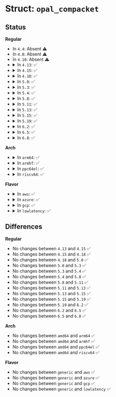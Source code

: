 # Struct: <code>opal_compacket</code>

## Status
<b>Regular</b>
<ul>
<li>
In <code>4.4</code>: Absent ⚠️
</li>
<li>
In <code>4.8</code>: Absent ⚠️
</li>
<li>
In <code>4.10</code>: Absent ⚠️
</li>
<li>
<details>
<summary>In <code>4.13</code>: ✅</summary>

```c
struct opal_compacket {
    __be32 reserved0;
    u8 extendedComID[4];
    __be32 outstandingData;
    __be32 minTransfer;
    __be32 length;
};
```
</details>
</li>
<li>
<details>
<summary>In <code>4.15</code>: ✅</summary>

```c
struct opal_compacket {
    __be32 reserved0;
    u8 extendedComID[4];
    __be32 outstandingData;
    __be32 minTransfer;
    __be32 length;
};
```
</details>
</li>
<li>
<details>
<summary>In <code>4.18</code>: ✅</summary>

```c
struct opal_compacket {
    __be32 reserved0;
    u8 extendedComID[4];
    __be32 outstandingData;
    __be32 minTransfer;
    __be32 length;
};
```
</details>
</li>
<li>
<details>
<summary>In <code>5.0</code>: ✅</summary>

```c
struct opal_compacket {
    __be32 reserved0;
    u8 extendedComID[4];
    __be32 outstandingData;
    __be32 minTransfer;
    __be32 length;
};
```
</details>
</li>
<li>
<details>
<summary>In <code>5.3</code>: ✅</summary>

```c
struct opal_compacket {
    __be32 reserved0;
    u8 extendedComID[4];
    __be32 outstandingData;
    __be32 minTransfer;
    __be32 length;
};
```
</details>
</li>
<li>
<details>
<summary>In <code>5.4</code>: ✅</summary>

```c
struct opal_compacket {
    __be32 reserved0;
    u8 extendedComID[4];
    __be32 outstandingData;
    __be32 minTransfer;
    __be32 length;
};
```
</details>
</li>
<li>
<details>
<summary>In <code>5.8</code>: ✅</summary>

```c
struct opal_compacket {
    __be32 reserved0;
    u8 extendedComID[4];
    __be32 outstandingData;
    __be32 minTransfer;
    __be32 length;
};
```
</details>
</li>
<li>
<details>
<summary>In <code>5.11</code>: ✅</summary>

```c
struct opal_compacket {
    __be32 reserved0;
    u8 extendedComID[4];
    __be32 outstandingData;
    __be32 minTransfer;
    __be32 length;
};
```
</details>
</li>
<li>
<details>
<summary>In <code>5.13</code>: ✅</summary>

```c
struct opal_compacket {
    __be32 reserved0;
    u8 extendedComID[4];
    __be32 outstandingData;
    __be32 minTransfer;
    __be32 length;
};
```
</details>
</li>
<li>
<details>
<summary>In <code>5.15</code>: ✅</summary>

```c
struct opal_compacket {
    __be32 reserved0;
    u8 extendedComID[4];
    __be32 outstandingData;
    __be32 minTransfer;
    __be32 length;
};
```
</details>
</li>
<li>
<details>
<summary>In <code>5.19</code>: ✅</summary>

```c
struct opal_compacket {
    __be32 reserved0;
    u8 extendedComID[4];
    __be32 outstandingData;
    __be32 minTransfer;
    __be32 length;
};
```
</details>
</li>
<li>
<details>
<summary>In <code>6.2</code>: ✅</summary>

```c
struct opal_compacket {
    __be32 reserved0;
    u8 extendedComID[4];
    __be32 outstandingData;
    __be32 minTransfer;
    __be32 length;
};
```
</details>
</li>
<li>
<details>
<summary>In <code>6.5</code>: ✅</summary>

```c
struct opal_compacket {
    __be32 reserved0;
    u8 extendedComID[4];
    __be32 outstandingData;
    __be32 minTransfer;
    __be32 length;
};
```
</details>
</li>
<li>
<details>
<summary>In <code>6.8</code>: ✅</summary>

```c
struct opal_compacket {
    __be32 reserved0;
    u8 extendedComID[4];
    __be32 outstandingData;
    __be32 minTransfer;
    __be32 length;
};
```
</details>
</li>
</ul>
<b>Arch</b>
<ul>
<li>
<details>
<summary>In <code>arm64</code>: ✅</summary>

```c
struct opal_compacket {
    __be32 reserved0;
    u8 extendedComID[4];
    __be32 outstandingData;
    __be32 minTransfer;
    __be32 length;
};
```
</details>
</li>
<li>
<details>
<summary>In <code>armhf</code>: ✅</summary>

```c
struct opal_compacket {
    __be32 reserved0;
    u8 extendedComID[4];
    __be32 outstandingData;
    __be32 minTransfer;
    __be32 length;
};
```
</details>
</li>
<li>
<details>
<summary>In <code>ppc64el</code>: ✅</summary>

```c
struct opal_compacket {
    __be32 reserved0;
    u8 extendedComID[4];
    __be32 outstandingData;
    __be32 minTransfer;
    __be32 length;
};
```
</details>
</li>
<li>
<details>
<summary>In <code>riscv64</code>: ✅</summary>

```c
struct opal_compacket {
    __be32 reserved0;
    u8 extendedComID[4];
    __be32 outstandingData;
    __be32 minTransfer;
    __be32 length;
};
```
</details>
</li>
</ul>
<b>Flavor</b>
<ul>
<li>
<details>
<summary>In <code>aws</code>: ✅</summary>

```c
struct opal_compacket {
    __be32 reserved0;
    u8 extendedComID[4];
    __be32 outstandingData;
    __be32 minTransfer;
    __be32 length;
};
```
</details>
</li>
<li>
<details>
<summary>In <code>azure</code>: ✅</summary>

```c
struct opal_compacket {
    __be32 reserved0;
    u8 extendedComID[4];
    __be32 outstandingData;
    __be32 minTransfer;
    __be32 length;
};
```
</details>
</li>
<li>
<details>
<summary>In <code>gcp</code>: ✅</summary>

```c
struct opal_compacket {
    __be32 reserved0;
    u8 extendedComID[4];
    __be32 outstandingData;
    __be32 minTransfer;
    __be32 length;
};
```
</details>
</li>
<li>
<details>
<summary>In <code>lowlatency</code>: ✅</summary>

```c
struct opal_compacket {
    __be32 reserved0;
    u8 extendedComID[4];
    __be32 outstandingData;
    __be32 minTransfer;
    __be32 length;
};
```
</details>
</li>
</ul>

## Differences
<b>Regular</b>
<ul>
<li>
No changes between <code>4.13</code> and <code>4.15</code> ✅
</li>
<li>
No changes between <code>4.15</code> and <code>4.18</code> ✅
</li>
<li>
No changes between <code>4.18</code> and <code>5.0</code> ✅
</li>
<li>
No changes between <code>5.0</code> and <code>5.3</code> ✅
</li>
<li>
No changes between <code>5.3</code> and <code>5.4</code> ✅
</li>
<li>
No changes between <code>5.4</code> and <code>5.8</code> ✅
</li>
<li>
No changes between <code>5.8</code> and <code>5.11</code> ✅
</li>
<li>
No changes between <code>5.11</code> and <code>5.13</code> ✅
</li>
<li>
No changes between <code>5.13</code> and <code>5.15</code> ✅
</li>
<li>
No changes between <code>5.15</code> and <code>5.19</code> ✅
</li>
<li>
No changes between <code>5.19</code> and <code>6.2</code> ✅
</li>
<li>
No changes between <code>6.2</code> and <code>6.5</code> ✅
</li>
<li>
No changes between <code>6.5</code> and <code>6.8</code> ✅
</li>
</ul>
<b>Arch</b>
<ul>
<li>
No changes between <code>amd64</code> and <code>arm64</code> ✅
</li>
<li>
No changes between <code>amd64</code> and <code>armhf</code> ✅
</li>
<li>
No changes between <code>amd64</code> and <code>ppc64el</code> ✅
</li>
<li>
No changes between <code>amd64</code> and <code>riscv64</code> ✅
</li>
</ul>
<b>Flavor</b>
<ul>
<li>
No changes between <code>generic</code> and <code>aws</code> ✅
</li>
<li>
No changes between <code>generic</code> and <code>azure</code> ✅
</li>
<li>
No changes between <code>generic</code> and <code>gcp</code> ✅
</li>
<li>
No changes between <code>generic</code> and <code>lowlatency</code> ✅
</li>
</ul>
